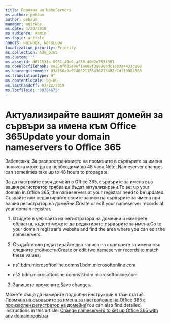 ```yaml
---
title: Промяна на NameServers
ms.author: pebaum
author: pebaum
manager: mnirkhe
ms.date: 4/20/2018
ms.audience: Admin
ms.topic: article
ROBOTS: NOINDEX, NOFOLLOW
localization_priority: Priority
ms.collection: Adm_O365
ms.custom: ''
ms.assetid: d011531a-0951-49c0-af30-40d2e765f381
ms.openlocfilehash: ea25afd85e9ef1ae89f3a8908dc1e83a4433c890
ms.sourcegitcommit: 03a156a9c9740521155a30775492c7dff0982588
ms.translationtype: HT
ms.contentlocale: bg-BG
ms.lasthandoff: 03/22/2019
ms.locfileid: "30754675"
---
```

# <a name="update-your-domain-nameservers-to-office-365"></a><span data-ttu-id="59159-102">Актуализирайте вашият домейн за сървъри за имена към Office 365</span><span class="sxs-lookup"><span data-stu-id="59159-102">Update your domain nameservers to Office 365</span></span>

<span data-ttu-id="59159-103">Забележка: За разпространението на промените в сървърите за имена понякога може да са необходими до 48 часа.</span><span class="sxs-lookup"><span data-stu-id="59159-103">Note: Nameserver changes can sometimes take up to 48 hours to propagate.</span></span>
  
<span data-ttu-id="59159-104">За да настроите своя домейн в Office 365, сървърите за имена във вашия регистратор трябва да бъдат актуализирани.</span><span class="sxs-lookup"><span data-stu-id="59159-104">To set up your domain in Office 365, the nameservers at your registrar need to be updated.</span></span> <span data-ttu-id="59159-105">Създайте или редактирайте своите записи на сървърите за имена при вашия регистратор на домейни.</span><span class="sxs-lookup"><span data-stu-id="59159-105">Create or edit your nameserver records at your domain registrar.</span></span>
  
1. <span data-ttu-id="59159-106">Отидете в уеб сайта на регистратора на домейни и намерете областта, където можете да редактирате сървърите за имена.</span><span class="sxs-lookup"><span data-stu-id="59159-106">Go to your domain registrar's website and find the area where you can edit the nameservers.</span></span>
    
2. <span data-ttu-id="59159-107">Създайте или редактирайте два записа на сървърите за имена със следните стойности:</span><span class="sxs-lookup"><span data-stu-id="59159-107">Create or edit two nameserver records to match these values:</span></span>
    
  - <span data-ttu-id="59159-108">ns1.bdm.microsoftonline.com</span><span class="sxs-lookup"><span data-stu-id="59159-108">ns1.bdm.microsoftonline.com</span></span>
    
  - <span data-ttu-id="59159-109">ns2.bdm.microsoftonline.com</span><span class="sxs-lookup"><span data-stu-id="59159-109">ns2.bdm.microsoftonline.com</span></span>
    
3. <span data-ttu-id="59159-110">Запишете промените.</span><span class="sxs-lookup"><span data-stu-id="59159-110">Save changes.</span></span>
    
<span data-ttu-id="59159-111">Можете също да намерите подробни инструкции в тази статия. [Промяна на сървърите за имена за настройване на Office 365 с произволен регистратор на домейни](https://support.office.com/article/Change-nameservers-at-any-domain-registrar-to-set-up-Office-365-a8b487a9-2a45-4581-9dc4-5d28a47010a2.aspx)</span><span class="sxs-lookup"><span data-stu-id="59159-111">You can also find detailed instructions in this article: [Change nameservers to set up Office 365 with any domain registrar](https://support.office.com/article/Change-nameservers-at-any-domain-registrar-to-set-up-Office-365-a8b487a9-2a45-4581-9dc4-5d28a47010a2.aspx)</span></span>
  

